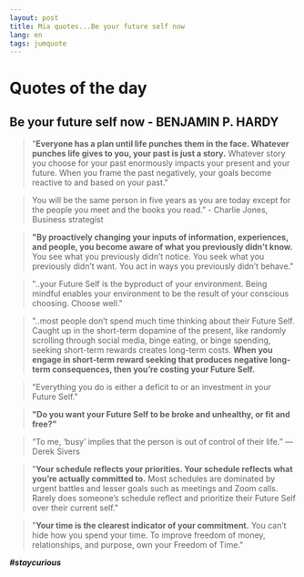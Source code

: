 ```yaml
---
layout: post
title: Mia quotes...Be your future self now
lang: en
tags: jumquote
---
```


# Quotes of the day

##  Be your future self now - BENJAMIN P. HARDY


> "**Everyone has a plan until life punches them in the face. 
Whatever punches life gives to you, your past is just a story.**
Whatever story you choose for your past enormously impacts your present and your future. 
When you frame the past negatively, your goals become reactive to and based on your past."


> You will be the same person in five years as you are today except for the people you meet and the books you read.” - Charlie Jones, Business strategist


> **"By proactively changing your inputs of information, experiences, and people, you become aware of what you previously didn’t know.**
> You see what you previously didn’t notice. 
> You seek what you previously didn’t want. 
> You act in ways you previously didn’t behave."


> "..your Future Self is the byproduct of your environment. Being mindful enables your environment to be the result of your conscious choosing. Choose well."


> "..most people don’t spend much time thinking about their Future Self. Caught up in the short-term dopamine of the present, like randomly scrolling through social media, binge eating, or binge spending, seeking short-term rewards creates long-term costs. **When you engage in short-term reward seeking that produces negative long-term consequences, then you’re costing your Future Self.**

> "Everything you do is either a deficit to or an investment in your Future Self."

> **"Do you want your Future Self to be broke and unhealthy, or fit and free?"**

> “To me, ‘busy’ implies that the person is out of control of their life.” —Derek Sivers

> "**Your schedule reflects your priorities. Your schedule reflects what you’re actually committed to.** Most schedules are dominated by urgent battles and lesser goals such as meetings and Zoom calls. Rarely does someone’s schedule reflect and prioritize their Future Self over their current self."

> "**Your time is the clearest indicator of your commitment.** You can’t hide how you spend your time. To improve freedom of money, relationships, and purpose, own your Freedom of Time."


_**#staycurious**_
